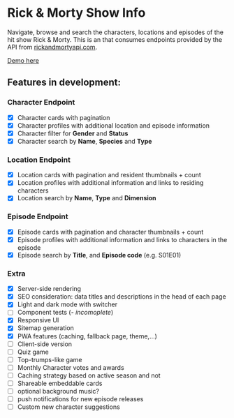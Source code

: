 # Rick & Morty Show Info

Navigate, browse and search the characters, locations and episodes of the hit show Rick & Morty. This is an that consumes endpoints provided by the API from [rickandmortyapi.com](https://rickandmortyapi.com).

[Demo here](https://rick-and-morty-profiles.vercel.app)

## Features in development:

### Character Endpoint

- [x] Character cards with pagination
- [x] Character profiles with additional location and episode information
- [x] Character filter for **Gender** and **Status**
- [x] Character search by **Name**, **Species** and **Type**

### Location Endpoint

- [x] Location cards with pagination and resident thumbnails + count
- [x] Location profiles with additional information and links to residing characters
- [x] Location search by **Name**, **Type** and **Dimension**

### Episode Endpoint

- [x] Episode cards with pagination and character thumbnails + count
- [x] Episode profiles with additional information and links to characters in the episode
- [x] Episode search by **Title**, and **Episode code** (e.g. S01E01)

### Extra

- [x] Server-side rendering
- [x] SEO consideration: data titles and descriptions in the head of each page
- [x] Light and dark mode with switcher
- [ ] Component tests (_- incomoplete_)
- [x] Responsive UI
- [x] Sitemap generation
- [x] PWA features (caching, fallback page, theme,...)
- [ ] Client-side version
- [ ] Quiz game
- [ ] Top-trumps-like game
- [ ] Monthly Character votes and awards
- [ ] Caching strategy based on active season and not
- [ ] Shareable embeddable cards
- [ ] optional background music?
- [ ] push notifications for new episode releases
- [ ] Custom new character suggestions
